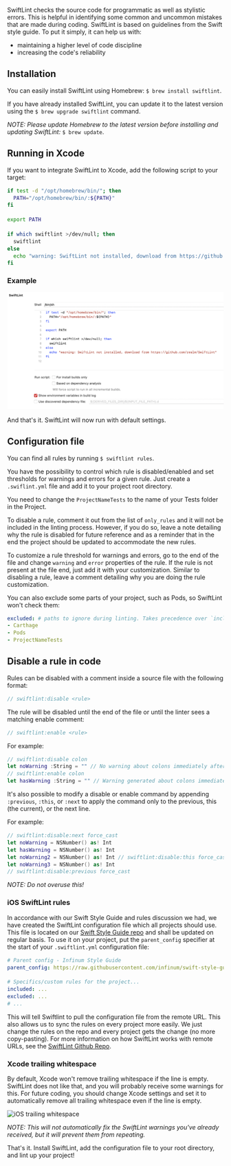 SwiftLint checks the source code for programmatic as well as stylistic errors. This is helpful in identifying some common and uncommon mistakes that are made during coding. SwiftLint is based on guidelines from the Swift style guide. To put it simply, it can help us with:

* maintaining a higher level of code discipline
* increasing the code's reliability

## Installation

You can easily install SwiftLint using Homebrew: `$ brew install swiftlint`.

If you have already installed SwiftLint, you can update it to the latest version using the `$ brew upgrade swiftlint` command.

*NOTE: Please update Homebrew to the latest version before installing and updating SwiftLint:* `$ brew update`.

## Running in Xcode

If you want to integrate SwiftLint to Xcode, add the following script to your target:

```bash
if test -d "/opt/homebrew/bin/"; then
  PATH="/opt/homebrew/bin/:${PATH}"
fi

export PATH

if which swiftlint >/dev/null; then
  swiftlint
else
  echo "warning: SwiftLint not installed, download from https://github.com/realm/SwiftLint"
fi
```

### Example

![iOS SwiftLint Run script](/img/iOS-SwiftLint-script.jpg)

And that's it. SwiftLint will now run with default settings.

## Configuration file

You can find all rules by running `$ swiftlint rules`.

You have the possibility to control which rule is disabled/enabled and set thresholds for warnings and errors for a given rule. Just create a `.swiflint.yml` file and add it to your project root directory.

You need to change the `ProjectNameTests`  to the name of your Tests folder in the Project.

To disable a rule, comment it out from the list of `only_rules` and it will not be included in the linting process. However, if you do so, leave a note detailing why the rule is disabled for future reference and as a reminder that in the end the project should be updated to accommodate the new rules.

To customize a rule threshold for warnings and errors, go to the end of the file and change `warning` and `error` properties of the rule. If the rule is not present at the file end, just add it with your customization. Similar to disabling a rule, leave a comment detailing why you are doing the rule customization.

You can also exclude some parts of your project, such as Pods, so SwiftLint won't check them:

```yaml
excluded: # paths to ignore during linting. Takes precedence over `included`.
- Carthage
- Pods
- ProjectNameTests
```

## Disable a rule in code

Rules can be disabled with a comment inside a source file with the following format:

```swift
// swiftlint:disable <rule>
```

The rule will be disabled until the end of the file or until the linter sees a matching enable comment:

```swift
// swiftlint:enable <rule>
```

For example:

```swift
// swiftlint:disable colon
let noWarning :String = "" // No warning about colons immediately after variable names!
// swiftlint:enable colon
let hasWarning :String = "" // Warning generated about colons immediately after variable names
```

It's also possible to modify a disable or enable command by appending `:previous`, `:this`, or `:next` to apply the command only to the previous, this (the current), or the next line.

For example:

```swift
// swiftlint:disable:next force_cast
let noWarning = NSNumber() as! Int
let hasWarning = NSNumber() as! Int
let noWarning2 = NSNumber() as! Int // swiftlint:disable:this force_cast
let noWarning3 = NSNumber() as! Int
// swiftlint:disable:previous force_cast
```

*NOTE: Do not overuse this!*

### iOS SwiftLint rules

In accordance with our Swift Style Guide and rules discussion we had, we have created the SwiftLint configuration file which all projects should use. This file is located on our [Swift Style Guide repo](https://github.com/infinum/swift-style-guide) and shall be updated on regular basis. To use it on your project, put the `parent_config` specifier at the start of your `.swiftlint.yml` configuration file:

```yml
# Parent config - Infinum Style Guide
parent_config: https://raw.githubusercontent.com/infinum/swift-style-guide/master/.swiftlint.yml

# Specifics/custom rules for the project...
included: ...
excluded: ...
# ...
```

This will tell Swiftlint to pull the configuration file from the remote URL. This also allows us to sync the rules on every project more easily. We just change the rules on the repo and every project gets the change (no more copy-pasting). For more information on how SwiftLint works with remote URLs, see the [SwiftLint Github Repo](https://github.com/realm/SwiftLint#child--parent-configs-remote).

### Xcode trailing whitespace

By default, Xcode won't remove trailing whitespace if the line is empty. SwiftLint does not like that, and you will probably receive some warnings for this. For future coding, you should change Xcode settings and set it to automatically remove all trailing whitespace even if the line is empty.

![iOS trailing whitespace](/img/iOS_xcode_trim_whitespace.png)

*NOTE: This will not automatically fix the SwiftLint warnings you've already received, but it will prevent them from repeating.*

That's it. Install SwiftLint, add the configuration file to your root directory, and lint up your project!
